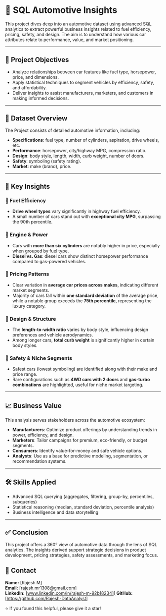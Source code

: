 # 🚗 SQL Automotive Insights

This project dives deep into an automotive dataset using advanced SQL analytics to extract powerful business insights related to fuel efficiency, pricing, safety, and design. The aim is to understand how various car attributes relate to performance, value, and market positioning.

---

## 📌 Project Objectives

- Analyze relationships between car features like fuel type, horsepower, price, and dimensions.
- Apply statistical techniques to segment vehicles by efficiency, safety, and affordability.
- Deliver insights to assist manufacturers, marketers, and customers in making informed decisions.

---

## 📂 Dataset Overview

The Project consists of detailed automotive information, including:
- **Specifications**: fuel type, number of cylinders, aspiration, drive wheels, etc.
- **Performance**: horsepower, city/highway MPG, compression ratio.
- **Design**: body style, length, width, curb weight, number of doors.
- **Safety**: symboling (safety rating).
- **Market**: make (brand), price.

---

## 🧠 Key Insights

### 🔹 Fuel Efficiency
- **Drive wheel types** vary significantly in highway fuel efficiency.
- A small number of cars stand out with **exceptional city MPG**, surpassing the 90th percentile.

### 🔹 Engine & Power
- Cars with **more than six cylinders** are notably higher in price, especially when grouped by fuel type.
- **Diesel vs. Gas**: diesel cars show distinct horsepower performance compared to gas-powered vehicles.

### 🔹 Pricing Patterns
- Clear variation in **average car prices across makes**, indicating different market segments.
- Majority of cars fall within **one standard deviation** of the average price, while a notable group exceeds the **75th percentile**, representing the luxury category.

### 🔹 Design & Structure
- The **length-to-width ratio** varies by body style, influencing design preferences and vehicle aerodynamics.
- Among longer cars, **total curb weight** is significantly higher in certain body styles.

### 🔹 Safety & Niche Segments
- Safest cars (lowest symboling) are identified along with their make and price range.
- Rare configurations such as **4WD cars with 2 doors** and **gas-turbo combinations** are highlighted, useful for niche market targeting.

---

## 📈 Business Value

This analysis serves stakeholders across the automotive ecosystem:
- **Manufacturers**: Optimize product offerings by understanding trends in power, efficiency, and design.
- **Marketers**: Tailor campaigns for premium, eco-friendly, or budget segments.
- **Consumers**: Identify value-for-money and safe vehicle options.
- **Analysts**: Use as a base for predictive modeling, segmentation, or recommendation systems.

---

## 🛠 Skills Applied

- Advanced SQL querying (aggregates, filtering, group-by, percentiles, subqueries)
- Statistical reasoning (median, standard deviation, percentile analysis)
- Business intelligence and data storytelling

---

## ✅ Conclusion

This project offers a 360° view of automotive data through the lens of SQL analytics. The insights derived support strategic decisions in product development, pricing strategies, safety assessments, and marketing focus.

## 📩 Contact

**Name:** [Rajesh M]  
**Email:** [rajesh.mr1308@gmail.com]  
**LinkedIn:** [www.linkedin.com/in/rajesh-m-92b182341]
**GitHub:** [https://github.com/Rajesh-DataAnalyst]


⭐ If you found this helpful, please give it a star!

